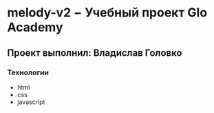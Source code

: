 # melody-v2 − Учебный проект Glo Academy
## Проект выполнил: Владислав Головко

### Технологии
- html
- css
- javascript
